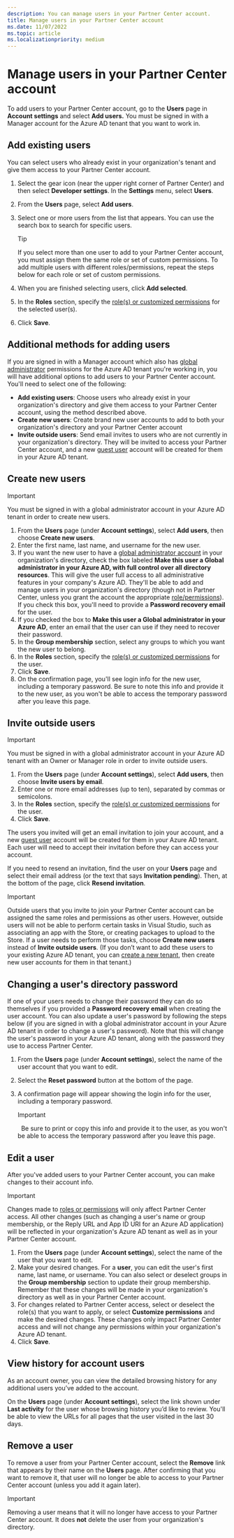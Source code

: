 ```yaml
---
description: You can manage users in your Partner Center account.
title: Manage users in your Partner Center account
ms.date: 11/07/2022
ms.topic: article
ms.localizationpriority: medium
---
```


# Manage users in your Partner Center account

To add users to your Partner Center account, go to the **Users** page in **Account settings** and select **Add users.** You must be signed in with a Manager account for the Azure AD tenant that you want to work in.

## Add existing users

You can select users who already exist in your organization's tenant and give them access to your Partner Center account.

1. Select the gear icon (near the upper right corner of Partner Center) and then select **Developer settings**. In the **Settings** menu, select **Users**.
2. From the **Users** page, select **Add users**.
3. Select one or more users from the list that appears. You can use the search box to search for specific users.

    > [!TIP]
    > If you select more than one user to add to your Partner Center account, you must assign them the same role or set of custom permissions. To add multiple users with different roles/permissions, repeat the steps below for each role or set of custom permissions.
4. When you are finished selecting users, click **Add selected**.
5. In the **Roles** section, specify the [role(s) or customized permissions](set-custom-permissions-for-account-users.md) for the selected user(s).
6. Click **Save**.

## Additional methods for adding users

If you are signed in with a Manager account which also has [global administrator](/azure/active-directory/users-groups-roles/directory-assign-admin-roles) permissions for the Azure AD tenant you're working in, you will have additional options to add users to your Partner Center account. You'll need to select one of the following:

- **Add existing users**: Choose users who already exist in your organization's directory and give them access to your Partner Center account, using the method described above.
- **Create new users**: Create brand new user accounts to add to both your organization's directory and your Partner Center account
- **Invite outside users**: Send email invites to users who are not currently in your organization's directory. They will be invited to access your Partner Center account, and a new [guest user](/azure/active-directory/active-directory-b2b-what-is-azure-ad-b2b) account will be created for them in your Azure AD tenant.

## Create new users

> [!IMPORTANT]
> You must be signed in with a global administrator account in your Azure AD tenant in order to create new users.

1. From the **Users** page (under **Account settings**), select **Add users**, then choose **Create new users**.
2. Enter the first name, last name, and username for the new user.
3. If you want the new user to have a [global administrator account](/azure/active-directory/users-groups-roles/directory-assign-admin-roles) in your organization's directory, check the box labeled **Make this user a Global administrator in your Azure AD, with full control over all directory resources**. This will give the user full access to all administrative features in your company's Azure AD. They'll be able to add and manage users in your organization's directory (though not in Partner Center, unless you grant the account the appropriate [role/permissions](set-custom-permissions-for-account-users.md)). If you check this box, you'll need to provide a **Password recovery email** for the user.
4. If you checked the box to **Make this user a Global administrator in your Azure AD**, enter an email that the user can use if they need to recover their password.
5. In the **Group membership** section, select any groups to which you want the new user to belong.
6. In the **Roles** section, specify the [role(s) or customized permissions](set-custom-permissions-for-account-users.md) for the user.
7. Click **Save**.
8. On the confirmation page, you'll see login info for the new user, including a temporary password. Be sure to note this info and provide it to the new user, as you won't be able to access the temporary password after you leave this page.

## Invite outside users

> [!IMPORTANT]
> You must be signed in with a global administrator account in your Azure AD tenant with an Owner or Manager role in order to invite outside users.

1. From the **Users** page (under **Account settings**), select **Add users**, then choose **Invite users by email**.
1. Enter one or more email addresses (up to ten), separated by commas or semicolons.
1. In the **Roles** section, specify the [role(s) or customized permissions](set-custom-permissions-for-account-users.md) for the user.
1. Click **Save**.

The users you invited will get an email invitation to join your account, and a new [guest user](/azure/active-directory/active-directory-b2b-what-is-azure-ad-b2b) account will be created for them in your Azure AD tenant. Each user will need to accept their invitation before they can access your account.

If you need to resend an invitation, find the user on your **Users** page and select their email address (or the text that says **Invitation pending**). Then, at the bottom of the page, click **Resend invitation**.

> [!IMPORTANT]
> Outside users that you invite to join your Partner Center account can be assigned the same roles and permissions as other users. However, outside users will not be able to perform certain tasks in Visual Studio, such as associating an app with the Store, or creating packages to upload to the Store. If a user needs to perform those tasks, choose **Create new users** instead of **Invite outside users**. (If you don’t want to add these users to your existing Azure AD tenant, you can [create a new tenant](create-new-azure-ad-tenant.md), then create new user accounts for them in that tenant.)

## Changing a user's directory password

If one of your users needs to change their password they can do so themselves if you provided a **Password recovery email** when creating the user account. You can also update a user's password by following the steps below (if you are signed in with a global administrator account in your Azure AD tenant in order to change a user's password). Note that this will change the user's password in your Azure AD tenant, along with the password they use to access Partner Center.

1. From the **Users** page (under **Account settings**), select the name of the user account that you want to edit.
2. Select the **Reset password** button at the bottom of the page.
3. A confirmation page will appear showing the login info for the user, including a temporary password.

    > [!IMPORTANT]
    >  Be sure to print or copy this info and provide it to the user, as you won't be able to access the temporary password after you leave this page.

## Edit a user

After you've added users to your Partner Center account, you can make changes to their account info.

> [!IMPORTANT]
> Changes made to [roles or permissions](set-custom-permissions-for-account-users.md) will only affect Partner Center access. All other changes (such as changing a user's name or group membership, or the Reply URL and App ID URI for an Azure AD application) will be reflected in your organization's Azure AD tenant as well as in your Partner Center account.

1. From the **Users** page (under **Account settings**), select the name of the user that you want to edit.
1. Make your desired changes. For a **user**, you can edit the user's first name, last name, or username. You can also select or deselect groups in the **Group membership** section to update their group membership.
    Remember that these changes will be made in your organization's directory as well as in your Partner Center account.
1. For changes related to Partner Center access, select or deselect the role(s) that you want to apply, or select **Customize permissions** and make the desired changes. These changes only impact Partner Center access and will not change any permissions within your organization's Azure AD tenant.
1. Click **Save**.

## View history for account users

As an account owner, you can view the detailed browsing history for any additional users you’ve added to the account.

On the **Users** page (under **Account settings**), select the link shown under **Last activity** for the user whose browsing history you’d like to review. You'll be able to view the URLs for all pages that the user visited in the last 30 days.

## Remove a user

To remove a user from your Partner Center account, select the **Remove** link that appears by their name on the **Users** page. After confirming that you want to remove it, that user will no longer be able to access to your Partner Center account (unless you add it again later).

> [!IMPORTANT]
> Removing a user means that it will no longer have access to your Partner Center account. It does **not** delete the user from your organization's directory.

